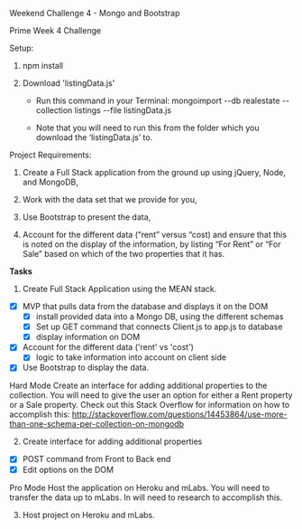 Weekend Challenge 4 - Mongo and Bootstrap

Prime Week 4 Challenge

Setup:
1. npm install

2. Download 'listingData.js'

    - Run this command in your Terminal: mongoimport --db realestate --collection listings --file listingData.js

    - Note that you will need to run this from the folder which you download the ‘listingData.js’ to.

Project Requirements:

1. Create a Full Stack application from the ground up using jQuery, Node, and MongoDB,

2. Work with the data set that we provide for you,

3. Use Bootstrap to present the data,

4. Account for the different data (“rent” versus “cost) and ensure that this is noted on the display of the information, by listing “For Rent” or “For Sale” based on which of the two properties that it has.


**Tasks**
1. Create Full Stack Application using the MEAN stack.
  - [X] MVP that pulls data from the database and displays it on the DOM
    - [X] install provided data into a Mongo DB, using the different schemas
    - [X] Set up GET command that connects Client.js to app.js to database
    - [X] display information on DOM
  - [x] Account for the different data ('rent' vs 'cost')
    - [x] logic to take information into account on client side
  - [x] Use Bootstrap to display the data.

Hard Mode
Create an interface for adding additional properties to the collection. You will need to give the user an option for either a Rent property or a Sale property. Check out this Stack Overflow for information on how to accomplish this: http://stackoverflow.com/questions/14453864/use-more-than-one-schema-per-collection-on-mongodb

2. Create interface for adding additional properties
  - [x] POST command from Front to Back end
  - [x] Edit options on the DOM

Pro Mode
Host the application on Heroku and mLabs. You will need to transfer the data up to mLabs. In will need to research to accomplish this.

3. Host project on Heroku and mLabs.
